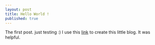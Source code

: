 ```yaml
---
layout: post
title: Hello World !
published: true
---
```

The first post. just testing :)
I use this [link](https://www.smashingmagazine.com/2014/08/build-blog-jekyll-github-pages/) to create this little blog. It was helpful.
